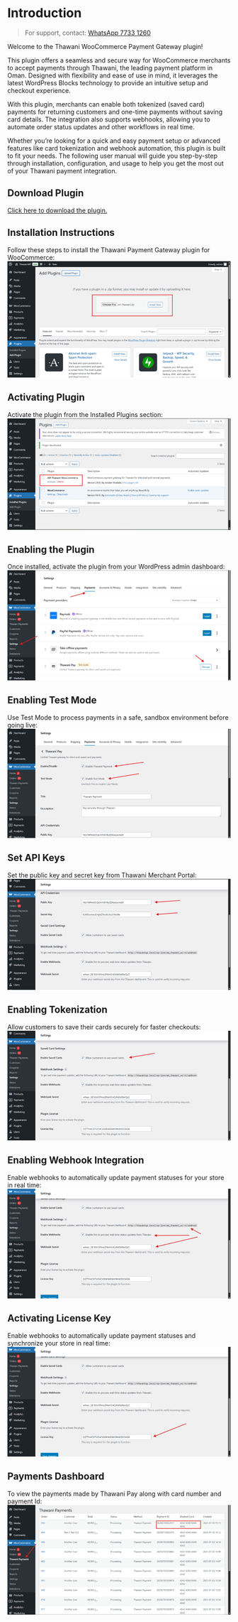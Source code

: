 # Introduction

> For support, contact: [WhatsApp 7733 1260](http://wa.me/96877331260)

Welcome to the Thawani WooCommerce Payment Gateway plugin!

This plugin offers a seamless and secure way for WooCommerce merchants to accept payments through Thawani, the leading payment platform in Oman. Designed with flexibility and ease of use in mind, it leverages the latest WordPress Blocks technology to provide an intuitive setup and checkout experience.

With this plugin, merchants can enable both tokenized (saved card) payments for returning customers and one-time payments without saving card details. The integration also supports webhooks, allowing you to automate order status updates and other workflows in real time.

Whether you’re looking for a quick and easy payment setup or advanced features like card tokenization and webhook automation, this plugin is built to fit your needs. The following user manual will guide you step-by-step through installation, configuration, and usage to help you get the most out of your Thawani payment integration.

## Download Plugin
[Click here to download the plugin.](https://github.com/ghulamostafa/am-thawani-woocommerce/releases/download/2.0.0/am-thawani.zip)

## Installation Instructions
Follow these steps to install the Thawani Payment Gateway plugin for WooCommerce:
![enter image description here](https://raw.githubusercontent.com/ghulamostafa/am-thawani-woocommerce/refs/heads/main/Images/Picture1.png)
## Activating Plugin
Activate the plugin from the Installed Plugins section:
![enter image description here](https://raw.githubusercontent.com/ghulamostafa/am-thawani-woocommerce/refs/heads/main/Images/Picture2.png)
## Enabling the Plugin
Once installed, activate the plugin from your WordPress admin dashboard:
![enter image description here](https://raw.githubusercontent.com/ghulamostafa/am-thawani-woocommerce/refs/heads/main/Images/Picture3.png)
## Enabling Test Mode
Use Test Mode to process payments in a safe, sandbox environment before going live:
![enter image description here](https://raw.githubusercontent.com/ghulamostafa/am-thawani-woocommerce/refs/heads/main/Images/Picture4.png)
## Set API Keys
Set the public key and secret key from Thawani Merchant Portal:
![enter image description here](https://raw.githubusercontent.com/ghulamostafa/am-thawani-woocommerce/refs/heads/main/Images/Picture5.png)
## Enabling Tokenization
Allow customers to save their cards securely for faster checkouts:
![enter image description here](https://raw.githubusercontent.com/ghulamostafa/am-thawani-woocommerce/refs/heads/main/Images/Picture6.png)
## Enabling Webhook Integration
Enable webhooks to automatically update payment statuses for your store in real time:
![enter image description here](https://raw.githubusercontent.com/ghulamostafa/am-thawani-woocommerce/refs/heads/main/Images/Picture7.png)
## Activating License Key
Enable webhooks to automatically update payment statuses and synchronize your store in real time:
![enter image description here](https://raw.githubusercontent.com/ghulamostafa/am-thawani-woocommerce/refs/heads/main/Images/Picture8.png)
## Payments Dashboard
To view the payments made by Thawani Pay along with card number and payment Id:
![enter image description here](https://raw.githubusercontent.com/ghulamostafa/am-thawani-woocommerce/refs/heads/main/Images/Picture9.png)

